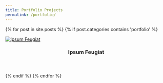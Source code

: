 ```yaml
---
title: Portfolio Projects
permalink: /portfolio/
---
```

<div class="row">

  {% for post in site.posts %}
    {% if post.categories contains 'portfolio' %}
     	 <div class="row">
           <div class="4u 12u$(mobile)">
             <div class="item">
                <a href="#" class="image fit"><img src="{{ 'assets/images/pic02.jpg' | relative_url }}" alt="Ipsum Feugiat" /></a>
                <header>
                  <h3>Ipsum Feugiat</h3>
                </header>
             </div>
	  </div>
    {% endif %}
  {% endfor %}
</div>

